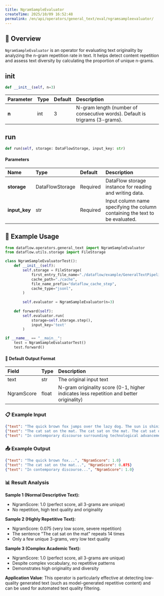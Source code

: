 ```yaml
---
title: NgramSampleEvaluator
createTime: 2025/10/09 16:52:48
permalink: /en/api/operators/general_text/eval/ngramsampleevaluator/
---
```


## 📘 Overview

`NgramSampleEvaluator` is an operator for evaluating text originality by analyzing the n-gram repetition rate in text. It helps detect content repetition and assess text diversity by calculating the proportion of unique n-grams.

## __init__

```python
def __init__(self, n=3)
```

| Parameter | Type | Default | Description |
| :--- | :--- | :--- | :--- |
| **n** | int | 3 | N-gram length (number of consecutive words). Default is trigrams (3-grams). |

## run

```python
def run(self, storage: DataFlowStorage, input_key: str)
```

#### Parameters
| Name | Type | Default | Description |
| :------------- | :---------------- | :---------------- | :----------------- |
| **storage** | DataFlowStorage | Required | DataFlow storage instance for reading and writing data. |
| **input_key** | str | Required | Input column name specifying the column containing the text to be evaluated. |

## 🧠 Example Usage
```python
from dataflow.operators.general_text import NgramSampleEvaluator
from dataflow.utils.storage import FileStorage

class NgramSampleEvaluatorTest():
    def __init__(self):
        self.storage = FileStorage(
            first_entry_file_name="./dataflow/example/GeneralTextPipeline/eval_test_input.jsonl",
            cache_path="./cache",
            file_name_prefix="dataflow_cache_step",
            cache_type="jsonl",
        )
        
        self.evaluator = NgramSampleEvaluator(n=3)
        
    def forward(self):
        self.evaluator.run(
            storage=self.storage.step(),
            input_key='text'
        )

if __name__ == "__main__":
    test = NgramSampleEvaluatorTest()
    test.forward()
```

#### 🧾 Default Output Format
| Field | Type | Description |
| :--- | :---- | :---------- |
| text | str | The original input text |
| NgramScore | float | N-gram originality score (0-1, higher indicates less repetition and better originality) |

### 📋 Example Input
```json
{"text": "The quick brown fox jumps over the lazy dog. The sun is shining brightly in the clear blue sky. Birds are singing melodiously in the tall green trees. Children are playing happily in the beautiful park. Flowers are blooming magnificently everywhere you look. Nature displays its wonder through colorful butterflies dancing among fragrant roses. People enjoy peaceful walks along winding pathways surrounded by lush vegetation."}
{"text": "The cat sat on the mat. The cat sat on the mat. The cat sat on the mat. The cat sat on the mat. The cat sat on the mat. The cat sat on the mat. The cat sat on the mat. The cat sat on the mat. The cat sat on the mat. The cat sat on the mat. The cat sat on the mat. The cat sat on the mat. The cat sat on the mat. The cat sat on the mat."}
{"text": "In contemporary discourse surrounding technological advancement, one must acknowledge the multifaceted ramifications of artificial intelligence implementation. The epistemological considerations necessitate comprehensive analysis of socioeconomic implications. Furthermore, the paradigmatic shift toward automation requires meticulous examination of ethical frameworks governing algorithmic decision-making processes. Subsequently, organizational infrastructures must accommodate transformative methodologies while simultaneously addressing unprecedented complexities inherent within technological ecosystems."}
```

### 📤 Example Output
```json
{"text": "The quick brown fox...", "NgramScore": 1.0}
{"text": "The cat sat on the mat...", "NgramScore": 0.075}
{"text": "In contemporary discourse...", "NgramScore": 1.0}
```

### 📊 Result Analysis

**Sample 1 (Normal Descriptive Text):**
- NgramScore: 1.0 (perfect score, all 3-grams are unique)
- No repetition, high text quality and originality

**Sample 2 (Highly Repetitive Text):**
- NgramScore: 0.075 (very low score, severe repetition)
- The sentence "The cat sat on the mat" repeats 14 times
- Only a few unique 3-grams, very low text quality

**Sample 3 (Complex Academic Text):**
- NgramScore: 1.0 (perfect score, all 3-grams are unique)
- Despite complex vocabulary, no repetitive patterns
- Demonstrates high originality and diversity

**Application Value**: This operator is particularly effective at detecting low-quality generated text (such as model-generated repetitive content) and can be used for automated text quality filtering.
